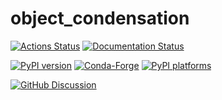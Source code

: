 # object_condensation

[![Actions Status][actions-badge]][actions-link]
[![Documentation Status][rtd-badge]][rtd-link]

[![PyPI version][pypi-version]][pypi-link]
[![Conda-Forge][conda-badge]][conda-link]
[![PyPI platforms][pypi-platforms]][pypi-link]

[![GitHub Discussion][github-discussions-badge]][github-discussions-link]

<!-- SPHINX-START -->

<!-- prettier-ignore-start -->
[actions-badge]:            https://github.com/object-condensation/object_condensation/workflows/CI/badge.svg
[actions-link]:             https://github.com/object-condensation/object_condensation/actions
[conda-badge]:              https://img.shields.io/conda/vn/conda-forge/object_condensation
[conda-link]:               https://github.com/conda-forge/object_condensation-feedstock
[github-discussions-badge]: https://img.shields.io/static/v1?label=Discussions&message=Ask&color=blue&logo=github
[github-discussions-link]:  https://github.com/object-condensation/object_condensation/discussions
[pypi-link]:                https://pypi.org/project/object_condensation/
[pypi-platforms]:           https://img.shields.io/pypi/pyversions/object_condensation
[pypi-version]:             https://img.shields.io/pypi/v/object_condensation
[rtd-badge]:                https://readthedocs.org/projects/object_condensation/badge/?version=latest
[rtd-link]:                 https://object_condensation.readthedocs.io/en/latest/?badge=latest

<!-- prettier-ignore-end -->
